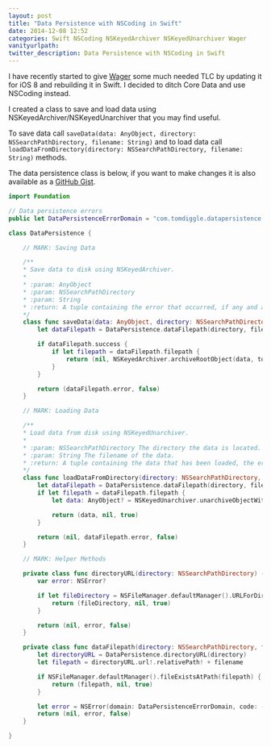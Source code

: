 ```yaml
---
layout: post
title: "Data Persistence with NSCoding in Swift"
date: 2014-12-08 12:52
categories: Swift NSCoding NSKeyedArchiver NSKeyedUnarchiver Wager
vanityurlpath:
twitter_description: Data Persistence with NSCoding in Swift
---
```


I have recently started to give [Wager](https://itunes.apple.com/gb/app/wager/id378869159?mt=8&uo=4) some much needed TLC by updating it for iOS 8 and rebuilding it in Swift. I decided to ditch Core Data and use NSCoding instead.

I created a class to save and load data using NSKeyedArchiver/NSKeyedUnarchiver that you may find useful.

To save data call `saveData(data: AnyObject, directory: NSSearchPathDirectory, filename: String)` and to load data call `loadDataFromDirectory(directory: NSSearchPathDirectory, filename: String)` methods.

The data persistence class is below, if you want to make changes it is also available as a [GitHub Gist](https://gist.github.com/tomdiggle/75906f60a485affaabd2).

~~~ swift
import Foundation

// Data persistence errors
public let DataPersistenceErrorDomain = "com.tomdiggle.datapersistence.error"

class DataPersistence {

    // MARK: Saving Data

    /**
    * Save data to disk using NSKeyedArchiver.
    *
    * :param: AnyObject
    * :param: NSSearchPathDirectory
    * :param: String
    * :return: A tuple containing the error that occurred, if any and a success and a boolen value to indicate success or failure.
    */
    class func saveData(data: AnyObject, directory: NSSearchPathDirectory, filename: String) -> (error: NSError?, success: Bool) {
        let dataFilepath = DataPersistence.dataFilepath(directory, filename: filename)

        if dataFilepath.success {
            if let filepath = dataFilepath.filepath {
                return (nil, NSKeyedArchiver.archiveRootObject(data, toFile: filepath))
            }
        }

        return (dataFilepath.error, false)
    }

    // MARK: Loading Data

    /**
    * Load data from disk using NSKeyedUnarchiver.
    *
    * :param: NSSearchPathDirectory The directory the data is located.
    * :param: String The filename of the data.
    * :return: A tuple containing the data that has been loaded, the error that occurred, if any and a boolen value to indicate success or failure.
    */
    class func loadDataFromDirectory(directory: NSSearchPathDirectory, filename: String) -> (data: AnyObject?, error: NSError?, success: Bool) {
        let dataFilepath = DataPersistence.dataFilepath(directory, filename: filename)
        if let filepath = dataFilepath.filepath {
            let data: AnyObject? = NSKeyedUnarchiver.unarchiveObjectWithFile(filepath)

            return (data, nil, true)
        }

        return (nil, dataFilepath.error, false)
    }

    // MARK: Helper Methods

    private class func directoryURL(directory: NSSearchPathDirectory) -> (url: NSURL?, error: NSError?, success: Bool) {
        var error: NSError?

        if let fileDirectory = NSFileManager.defaultManager().URLForDirectory(directory, inDomain: NSSearchPathDomainMask.UserDomainMask, appropriateForURL: nil, create: false, error: &error) {
            return (fileDirectory, nil, true)
        }

        return (nil, error, false)
    }

    private class func dataFilepath(directory: NSSearchPathDirectory, filename: String) -> (filepath: String?, error: NSError?, success: Bool) {
        let directoryURL = DataPersistence.directoryURL(directory)
        let filepath = directoryURL.url!.relativePath! + filename

        if NSFileManager.defaultManager().fileExistsAtPath(filepath) {
            return (filepath, nil, true)
        }

        let error = NSError(domain: DataPersistenceErrorDomain, code: -1, userInfo: nil)
        return (nil, error, false)
    }

}
~~~
